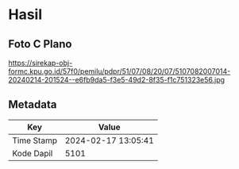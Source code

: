 # Hasil

## Foto C Plano

https://sirekap-obj-formc.kpu.go.id/57f0/pemilu/pdpr/51/07/08/20/07/5107082007014-20240214-201524--e6fb9da5-f3e5-49d2-8f35-f1c751323e56.jpg


## Metadata

| Key        | Value               |
| ---------- | ------------------- |
| Time Stamp | 2024-02-17 13:05:41 |
| Kode Dapil | 5101                |



